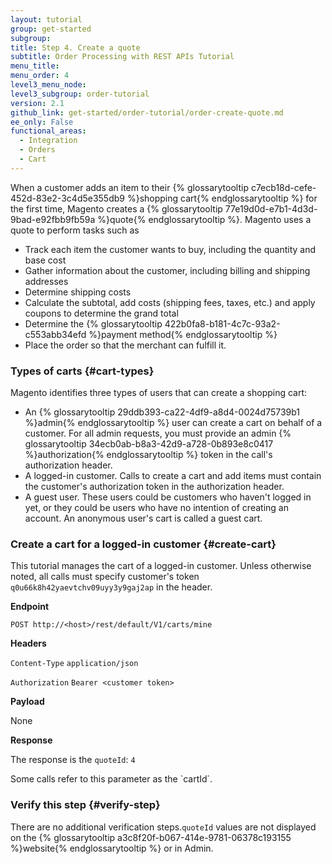 ```yaml
---
layout: tutorial
group: get-started
subgroup:
title: Step 4. Create a quote
subtitle: Order Processing with REST APIs Tutorial
menu_title:
menu_order: 4
level3_menu_node:
level3_subgroup: order-tutorial
version: 2.1
github_link: get-started/order-tutorial/order-create-quote.md
ee_only: False
functional_areas:
  - Integration
  - Orders
  - Cart
---
```


When a customer adds an item to their {% glossarytooltip c7ecb18d-cefe-452d-83e2-3c4d5e355db9 %}shopping cart{% endglossarytooltip %} for the first time, Magento creates a {% glossarytooltip 77e19d0d-e7b1-4d3d-9bad-e92fbb9fb59a %}quote{% endglossarytooltip %}. Magento uses a quote to perform tasks such as

* Track each item the customer wants to buy, including the quantity and base cost
* Gather information about the customer, including billing and shipping addresses
* Determine shipping costs
* Calculate the subtotal, add costs (shipping fees, taxes, etc.) and apply coupons to determine the grand total
* Determine the {% glossarytooltip 422b0fa8-b181-4c7c-93a2-c553abb34efd %}payment method{% endglossarytooltip %}
* Place the order so that the merchant can fulfill it.

### Types of carts {#cart-types}
Magento identifies three types of users that can create a shopping cart:

* An {% glossarytooltip 29ddb393-ca22-4df9-a8d4-0024d75739b1 %}admin{% endglossarytooltip %} user can create a cart on behalf of a customer. For all admin requests, you must provide an admin {% glossarytooltip 34ecb0ab-b8a3-42d9-a728-0b893e8c0417 %}authorization{% endglossarytooltip %} token in the call's authorization header.
* A logged-in customer. Calls to create a cart and add items must contain the customer's authorization token in the authorization header.
* A guest user. These users could be customers who haven't logged in yet, or they could be users who have no intention of creating an account. An anonymous user's cart is called a guest cart.

### Create a cart for a logged-in customer {#create-cart}
This tutorial manages the cart of a logged-in customer. Unless otherwise noted, all calls must specify customer's token `q0u66k8h42yaevtchv09uyy3y9gaj2ap` in the header.

**Endpoint**

`POST http://<host>/rest/default/V1/carts/mine`

**Headers**

`Content-Type` `application/json`

`Authorization` `Bearer <customer token>`

**Payload**

None

**Response**

The response is the `quoteId`: `4`

<div class="bs-callout bs-callout-info" id="info" markdown="1">
Some calls refer to this parameter as the `cartId`.
</div>


### Verify this step {#verify-step}

There are no additional verification steps.`quoteId` values are not displayed on the {% glossarytooltip a3c8f20f-b067-414e-9781-06378c193155 %}website{% endglossarytooltip %} or in Admin.
